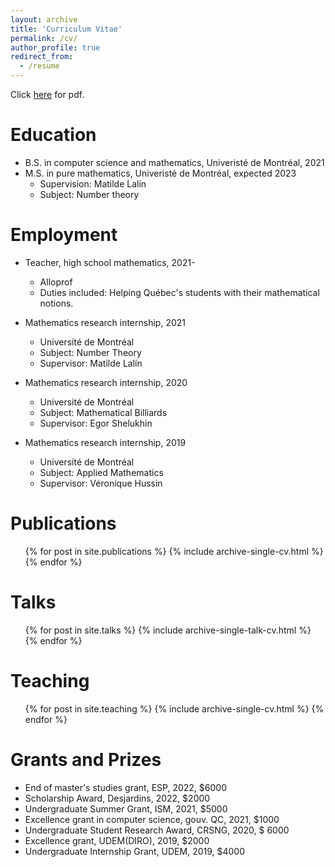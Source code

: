```yaml
---
layout: archive
title: 'Curriculum Vitae'
permalink: /cv/
author_profile: true
redirect_from:
  - /resume
---
```

Click [here](https://louddy.github.io//files/curriculum_vitae.pdf) for pdf.

Education
======
* B.S. in computer science and mathematics, Univeristé de Montréal, 2021
* M.S. in pure mathematics, Univeristé de Montréal, expected 2023
  * Supervision: Matilde Lalín
  * Subject: Number theory

Employment
======
* Teacher, high school mathematics, 2021-
  * Alloprof
  * Duties included: Helping Québec's students with their mathematical notions.

* Mathematics research internship, 2021
  * Université de Montréal
  * Subject: Number Theory
  * Supervisor: Matilde Lalín
 
* Mathematics research internship, 2020
  * Université de Montréal
  * Subject: Mathematical Billiards
  * Supervisor: Egor Shelukhin
 
* Mathematics research internship, 2019
  * Université de Montréal
  * Subject: Applied Mathematics
  * Supervisor: Véronique Hussin
  

Publications
======
  <ul>{% for post in site.publications %}
    {% include archive-single-cv.html %}
  {% endfor %}</ul>
  
Talks
======
  <ul>{% for post in site.talks %}
    {% include archive-single-talk-cv.html %}
  {% endfor %}</ul>
  
Teaching
======
  <ul>{% for post in site.teaching %}
    {% include archive-single-cv.html %}
  {% endfor %}</ul>
  
Grants and Prizes
======
* End of master's studies grant, ESP, 2022, \$6000
* Scholarship Award, Desjardins, 2022, \$2000
* Undergraduate Summer Grant, ISM, 2021, \$5000
* Excellence grant in computer science, gouv. QC, 2021, \$1000
* Undergraduate Student Research Award, CRSNG, 2020, \$	6000
* Excellence grant, UDEM(DIRO), 2019, \$2000
* Undergraduate Internship Grant, UDEM, 2019, \$4000
  

